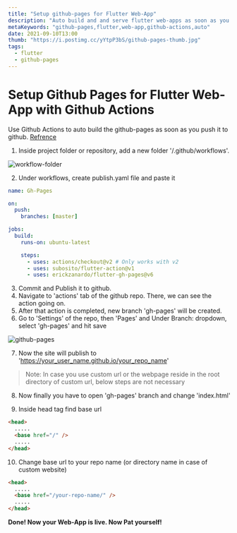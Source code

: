 ```yaml
---
title: "Setup github-pages for Flutter Web-App"
description: "Auto build and and serve flutter web-apps as soon as you commit and push them to github with github actions"
metaKeywords: "github-pages,flutter,web-app,github-actions,auto"
date: 2021-09-10T13:00
thumb: "https://i.postimg.cc/yYtpP3bS/github-pages-thumb.jpg"
tags:
  - flutter
  - github-pages
---
```

# Setup Github Pages for Flutter Web-App with Github Actions

Use Github Actions to auto build the github-pages as soon as you push it to github.
[Refrence](https://github.com/Roopaish/Ultimate-Flutter-App)

1. Inside project folder or repository, add a new folder '/.github/workflows'.

<img src='https://i.postimg.cc/FHcK1v6v/workflow-folder.png' alt='workflow-folder'/>

2. Under workflows, create publish.yaml file and paste it

```yaml
name: Gh-Pages

on:
  push:
    branches: [master]

jobs:
  build:
    runs-on: ubuntu-latest

    steps:
      - uses: actions/checkout@v2 # Only works with v2
      - uses: subosito/flutter-action@v1
      - uses: erickzanardo/flutter-gh-pages@v6
```

3. Commit and Publish it to github.
4. Navigate to 'actions' tab of the github repo. There, we can see the action going on.
5. After that action is completed, new branch 'gh-pages' will be created.
6. Go to 'Settings' of the repo, then 'Pages' and Under Branch: dropdown, select 'gh-pages' and hit save

<img src='https://i.postimg.cc/j50WXXDp/github-pages.png' alt='github-pages'/>

7. Now the site will publish to
   'https://your_user_name.github.io/your_repo_name'

> Note: In case you use custom url or the webpage reside in the root directory of custom url, below steps are not necessary

8. Now finally you have to open 'gh-pages' branch and change 'index.html'

9. Inside head tag find base url
```html
<head>
  .....
  <base href="/" />
  .....
</head>
```
10. Change base url to your repo name (or directory name in case of custom website)

```html
<head>
  .....
  <base href="/your-repo-name/" />
  .....
</head>
```

**Done! Now your Web-App is live. Now Pat yourself!**
